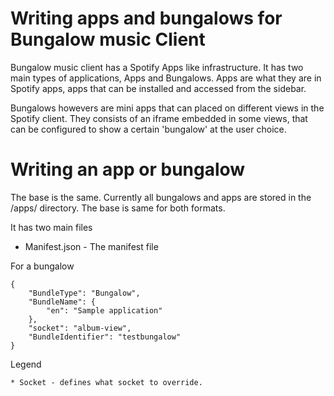 # Writing apps and bungalows for Bungalow music Client

Bungalow music client has a Spotify Apps like infrastructure. It has two main types of applications, Apps and Bungalows. Apps are what they are in Spotify apps, apps that can be installed and accessed from the sidebar.

Bungalows howevers are mini apps that can placed on different views in the Spotify client. They consists of an iframe embedded in some views, that can be configured to show a certain 'bungalow' at the user choice.

# Writing an app or bungalow

The base is the same. Currently all bungalows and apps are stored in the <APP directory>/apps/ directory. The base is same for both formats.

It has two main files

* Manifest.json - The manifest file

For a bungalow

    {
        "BundleType": "Bungalow",
        "BundleName": {
        	"en": "Sample application"
    	},
    	"socket": "album-view",
    	"BundleIdentifier": "testbungalow"
	}

Legend

	* Socket - defines what socket to override.
